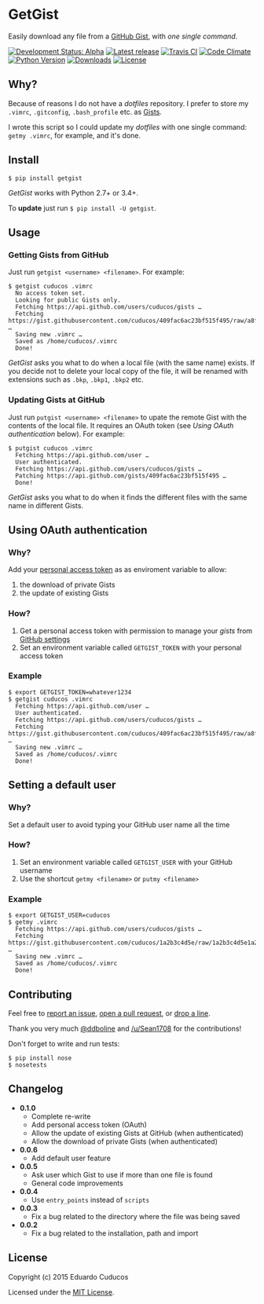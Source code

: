 # GetGist

Easily download any file from a [GitHub Gist](http://gist.github.com), with _one single command_.

[![Development Status: Alpha](https://img.shields.io/pypi/status/getgist.svg?style=flat)](https://pypi.python.org/pypi/getgist)
[![Latest release](https://img.shields.io/pypi/v/getgist.svg?style=flat)](https://pypi.python.org/pypi/getgist)
[![Travis CI](https://img.shields.io/travis/cuducos/getgist.svg?style=flat)](https://travis-ci.org/cuducos/getgist)
[![Code Climate](https://img.shields.io/codeclimate/github/cuducos/getgist.svg?style=flat)](https://codeclimate.com/github/cuducos/getgist)
[![Python Version](https://img.shields.io/pypi/pyversions/getgist.svg)](https://pypi.python.org/pypi/getgist) 
[![Downloads](https://img.shields.io/pypi/dm/getgist.svg?style=flat)](https://pypi.python.org/pypi/getgist)
[![License](https://img.shields.io/pypi/l/getgist.svg?style=flat)](https://pypi.python.org/pypi/getgist)


## Why?

Because of reasons I do not have a *dotfiles* repository. I prefer to store my `.vimrc`, `.gitconfig`, `.bash_profile` etc. as [Gists](http://gist.github.com/).

I wrote this script so I could update my *dotfiles* with one single command: `getmy .vimrc`, for example, and it's done.

## Install

```
$ pip install getgist
```

*GetGist* works with Python 2.7+ or 3.4+.

To **update** just run `$ pip install -U getgist`.

## Usage

### Getting Gists from GitHub

Just run `getgist <username> <filename>`. For example:

```console
$ getgist cuducos .vimrc
  No access token set.
  Looking for public Gists only.
  Fetching https://api.github.com/users/cuducos/gists …
  Fetching https://gist.githubusercontent.com/cuducos/409fac6ac23bf515f495/raw/a8f4431b2e219302f5adad761f1e880030da9b12/.vimrc …
  Saving new .vimrc …
  Saved as /home/cuducos/.vimrc
  Done!
```

_GetGist_ asks you what to do when a local file (with the same name) exists. If you decide not to delete your local copy of the file, it will be renamed with extensions such as `.bkp`, `.bkp1`, `.bkp2` etc.

### Updating Gists at GitHub

Just run `putgist <username> <filename>` to upate the remote Gist with the contents of the local file. It requires an OAuth token (see _Using OAuth authentication_ below). For example:

```console
$ putgist cuducos .vimrc
  Fetching https://api.github.com/user …
  User authenticated.
  Fetching https://api.github.com/users/cuducos/gists …
  Patching https://api.github.com/gists/409fac6ac23bf515f495 …
  Done!
```

_GetGist_ asks you what to do when it finds the different files with the same name in different Gists.

## Using OAuth authentication

### Why?

Add your [personal access token](https://github.com/settings/tokens) as as enviroment variable to allow:

1. the download of private Gists
2. the update of existing Gists

### How?

1. Get a personal access token with permission to manage your _gists_ from [GitHub settings](https://github.com/settings/tokens)
2. Set an environment variable called `GETGIST_TOKEN` with your personal access token

### Example

```console
$ export GETGIST_TOKEN=whatever1234
$ getgist cuducos .vimrc
  Fetching https://api.github.com/user …
  User authenticated.
  Fetching https://api.github.com/users/cuducos/gists …
  Fetching https://gist.githubusercontent.com/cuducos/409fac6ac23bf515f495/raw/a8f4431b2e219302f5adad761f1e880030da9b12/.vimrc …
  Saving new .vimrc …
  Saved as /home/cuducos/.vimrc
  Done!
```

## Setting a default user

### Why?

Set a default user to avoid typing your GitHub user name all the time

### How?

1. Set an environment variable called `GETGIST_USER` with your GitHub username
2. Use the shortcut `getmy <filename>` or `putmy <filename>`

### Example

```console
$ export GETGIST_USER=cuducos
$ getmy .vimrc
  Fetching https://api.github.com/users/cuducos/gists …
  Fetching https://gist.githubusercontent.com/cuducos/1a2b3c4d5e/raw/1a2b3c4d5e1a2b3c4d5e/.vimrc …
  Saving new .vimrc …
  Saved as /home/cuducos/.vimrc
  Done!
```

## Contributing

Feel free to [report an issue](http://github.com/cuducos/getgist/issues), [open a pull request](http://github.com/cuducos/getgist/pulls), or [drop a line](http://twitter.com/cuducos).

Thank you very much [@ddboline](http://github.com/ddboline) and [/u/Sean1708](http://reddit.com/user/Sean1708) for the contributions!

Don't forget to write and run tests:

```console
$ pip install nose
$ nosetests
```

## Changelog

* **0.1.0**
  * Complete re-write
  * Add personal access token (OAuth)
  * Allow the update of existing Gists at GitHub (when authenticated)
  * Allow the download of private Gists (when authenticated)  
* **0.0.6**
  * Add default user feature
* **0.0.5**
  * Ask user which Gist to use if more than one file is found
  * General code improvements
* **0.0.4**
  * Use `entry_points` instead of `scripts`
* **0.0.3**
  * Fix a bug related to the directory where the file was being saved
* **0.0.2**
  * Fix a bug related to the installation, path and import

## License

Copyright (c) 2015 Eduardo Cuducos

Licensed under the [MIT License](LICENSE).
